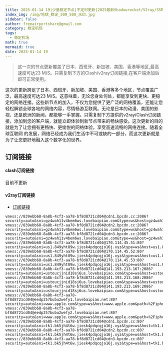 ```yaml
---
title: 2025-01-14 19|少量稳定节点|不定时更新|2025最新Shadowrocket/V2ray/SSR/Clash免费节点高速订阅机场
index_img: /img/地球_稳定_500_500_水印.jpg
sidebar: false
author: freeairportshare@gmail.com
category: 稳定机场
tags:
  - 稳定机场
math: true
mermaid: true
date: 2025-01-14 19
---
```

> 这一次的节点更新覆盖了日本、西班牙、新加坡、美国、香港等地区,最高速度可达23 M/S。只需复制下方的Clash/v2ray订阅链接,在客户端添加后即可正常使用。

<!-- more -->
这次的更新跨足了日本、西班牙、新加坡、美国、香港等多个地区，节点覆盖广泛，最高速度可达23 M/S。这意味着，无论您身处何处，都能享受到更快、更稳定的网络连接。这些新节点的加入，不仅为您提供了更广泛的网络覆盖，还能让您轻松解锁全球各地的网络内容，尽情畅游互联网。无论是日本的动漫、美国的影视、还是欧洲的新闻，都能够一手掌握。只需复制下方提供的v2ray/Clash订阅链接，添加到您的客户端，就能立即体验到新节点带来的畅快感受。这次更新的目的就是为了让您拥有更畅快、更愉悦的网络体验，享受高速流畅的网络连接。随着全球互联网
的发展，网络已经成为我们生活中不可或缺的一部分，而这次更新就是为了让您更好地融入这个数字化的世界。
<!-- 广告位 -->

<!-- 广告位 -->
## 订阅链接

#### clash订阅链接
目前不更新


#### v2ray订阅链接
- [订阅链接](https://freeairportshare.github.io/assets/links/stable-F7VYIFI8QDX8ZAPL.txt)
```text
vmess://839ebb68-8a8b-4cf3-aa78-bf8d8721cd04@cdn1.bpcdn.cc:2086?security=auto&sni=gz4wah11v4bem6ws.lovebaipiao.com&type=ws&host=gz4wah11v4bem6ws.lovebaipiao.com&path=%2F#TG%40freeairportshare%20%E7%BE%8E%E5%9B%BD%20YSEOS2LG
vmess://839ebb68-8a8b-4cf3-aa78-bf8d8721cd04@cdn2.bpcdn.cc:2086?security=auto&sni=gz4wah11v4bem6ws.lovebaipiao.com&type=ws&host=gz4wah11v4bem6ws.lovebaipiao.com&path=%2F#TG%40freeairportshare%20%E7%BE%8E%E5%9B%BD%20EA852KF2
vmess://839ebb68-8a8b-4cf3-aa78-bf8d8721cd04@cdn3.bpcdn.cc:2086?security=auto&sni=gz4wah11v4bem6ws.lovebaipiao.com&type=ws&host=gz4wah11v4bem6ws.lovebaipiao.com&path=%2F#TG%40freeairportshare%20%E7%BE%8E%E5%9B%BD%20U17IUD6U
vmess://839ebb68-8a8b-4cf3-aa78-bf8d8721cd04@170.114.45.51:80?security=auto&sni=us1.849yht89w.jiesk4pdqcqjo16j.xyz&type=ws&host=us1.849yht89w.jiesk4pdqcqjo16j.xyz&path=%2F#TG%40freeairportshare%20%E7%BE%8E%E5%9B%BD%20LJ8XRJK4
vmess://839ebb68-8a8b-4cf3-aa78-bf8d8721cd04@170.114.45.52:80?security=auto&sni=us1.849yht89w.jiesk4pdqcqjo16j.xyz&type=ws&host=us1.849yht89w.jiesk4pdqcqjo16j.xyz&path=%2F#TG%40freeairportshare%20%E7%BE%8E%E5%9B%BD%20CDRQ64DL
vmess://839ebb68-8a8b-4cf3-aa78-bf8d8721cd04@170.114.45.53:80?security=auto&sni=us1.849yht89w.jiesk4pdqcqjo16j.xyz&type=ws&host=us1.849yht89w.jiesk4pdqcqjo16j.xyz&path=%2F#TG%40freeairportshare%20%E7%BE%8E%E5%9B%BD%20MH7Q9UD7
vmess://839ebb68-8a8b-4cf3-aa78-bf8d8721cd04@141.193.213.167:2086?security=auto&sni=ustoucjjnid18sj6us.lovebaipiao.com&type=ws&host=ustoucjjnid18sj6us.lovebaipiao.com&path=%2F#TG%40freeairportshare%20%E7%BE%8E%E5%9B%BD%207DVQBCTZ
vmess://839ebb68-8a8b-4cf3-aa78-bf8d8721cd04@141.193.213.168:2086?security=auto&sni=ustoucjjnid18sj6us.lovebaipiao.com&type=ws&host=ustoucjjnid18sj6us.lovebaipiao.com&path=%2F#TG%40freeairportshare%20%E7%BE%8E%E5%9B%BD%20T4CHS75V
vmess://839ebb68-8a8b-4cf3-aa78-bf8d8721cd04@141.193.213.169:2086?security=auto&sni=ustoucjjnid18sj6us.lovebaipiao.com&type=ws&host=ustoucjjnid18sj6us.lovebaipiao.com&path=%2F#TG%40freeairportshare%20%E7%BE%8E%E5%9B%BD%201476QRTD
vmess://839ebb68-8a8b-4cf3-aa78-bf8d8721cd04@eedp257bubu2wefy1.lovebaipiao.net:80?security=auto&sni=www.apple.com&type=ws&host=www.apple.com&path=%2Fiphone#TG%40freeairportshare%20%E4%BF%84%E7%BD%97%E6%96%AF%E8%81%94%E9%82%A6%206EPG5LG3
vmess://839ebb68-8a8b-4cf3-aa78-bf8d8721cd04@eedp257bubu2wefy2.lovebaipiao.net:80?security=auto&sni=www.apple.com&type=ws&host=www.apple.com&path=%2Fiphone#TG%40freeairportshare%20%E4%BF%84%E7%BD%97%E6%96%AF%E8%81%94%E9%82%A6%20RMUG8KVT
vmess://839ebb68-8a8b-4cf3-aa78-bf8d8721cd04@cdn1.bpcdn.cc:80?security=auto&sni=tk1.bk5jh4t6w.jiesk4pdqcqjo16j.xyz&type=ws&host=tk1.bk5jh4t6w.jiesk4pdqcqjo16j.xyz&path=%2F#TG%40freeairportshare%20%E7%BE%8E%E5%9B%BD%20ACHCEELQ
vmess://839ebb68-8a8b-4cf3-aa78-bf8d8721cd04@cdn2.bpcdn.cc:80?security=auto&sni=tk1.bk5jh4t6w.jiesk4pdqcqjo16j.xyz&type=ws&host=tk1.bk5jh4t6w.jiesk4pdqcqjo16j.xyz&path=%2F#TG%40freeairportshare%20%E7%BE%8E%E5%9B%BD%208FF97F30
vmess://839ebb68-8a8b-4cf3-aa78-bf8d8721cd04@cdn3.bpcdn.cc:80?security=auto&sni=tk1.bk5jh4t6w.jiesk4pdqcqjo16j.xyz&type=ws&host=tk1.bk5jh4t6w.jiesk4pdqcqjo16j.xyz&path=%2F#TG%40freeairportshare%20%E7%BE%8E%E5%9B%BD%202Z4CFZZ1
```

<!-- more -->